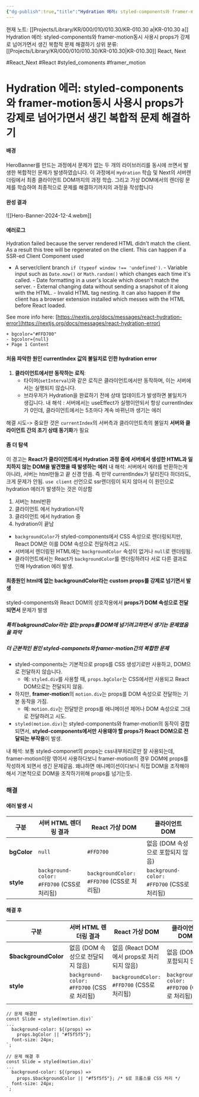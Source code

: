 ```yaml
---
{"dg-publish":true,"title":"Hydration 에러: styled-components와 framer-motion동시 사용시 props가 강제로 넘어가면서 생긴 복합적 문제 해결하기","description":"HeroBanner 구현 중 styled-components와 framer-motion 결합으로 발생한 Hydration 에러를 분석하고, Next.js의 서버 렌더링과 클라이언트 DOM, 가상 DOM 간의 문제를 학습하며 해결한 과정을 기록합니다","permalink":"/projects/library/kr/000/010/010-30/kr-010-30-a/","dgPassFrontmatter":true,"noteIcon":"0","created":"2024-12-04T13:51:45.288+09:00","updated":"2024-12-22T22:10:44.934+09:00"}
---
```


현재 노트: [[Projects/Library/KR/000/010/010.30/KR-010.30 a\|KR-010.30 a]] Hydration 에러: styled-components와 framer-motion동시 사용시 props가 강제로 넘어가면서 생긴 복합적 문제 해결하기
상위 분류: [[Projects/Library/KR/000/010/010.30/KR-010.30\|KR-010.30]] React, Next 

#React_Next #React #styled_comonents #framer_motion



# Hydration 에러: styled-components와 framer-motion동시 사용시 props가 강제로 넘어가면서 생긴 복합적 문제 해결하기

#### 배경
HeroBanner를 만드는 과정에서 문제가 없는 두 개의 라이브러리를 동시에 쓰면서 발생한 복합적인 문제가 발생하였습니다. 이 과정에서 `Hydration` 학습 및  Next의 서버렌더링에서 최종 클라이언트 DOM까지의 과정 학습. 그리고 가상 DOM에서의 렌더링 문제를 학습하여 최종적으로 문제를 해결하기까지의 과정을 작성합니다


#### 완성 결과
![[Hero-Banner-2024-12-4.webm]]


#### 에러로그
Hydration failed because the server rendered HTML didn't match the client. As a result this tree will be regenerated on the client. This can happen if a SSR-ed Client Component used

- A server/client branch `if (typeof window !== 'undefined')`. - Variable input such as `Date.now()` or `Math.random()` which changes each time it's called. - Date formatting in a user's locale which doesn't match the server. - External changing data without sending a snapshot of it along with the HTML. - Invalid HTML tag nesting. It can also happen if the client has a browser extension installed which messes with the HTML before React loaded.

See more info here: [https://nextjs.org/docs/messages/react-hydration-error](https://nextjs.org/docs/messages/react-hydration-error)

```
+ bgcolor="#FFD700"
- bgcolor={null}
+ Page 1 Content
```



#### 처음 파악한 원인 currentIndex 값의 불일치로 인한 hydration error

1. **클라이언트에서만 동작하는 로직**:
    - 타이머(`setInterval`)와 같은 로직은 클라이언트에서만 동작하며, 이는 서버에서는 실행되지 않습니다.
    - 브라우저가 Hydration을 완료하기 전에 상태 업데이트가 발생하면 불일치가 생깁니다.
내 해석 : 서버에서는 useEffect가 실행이안되서 항상 currentIndex가 0인데, 클라이언트에서는 5초마다 계속 바뀌닌까 생기는 에러

해결 시도-> 중요한 것은 `currentIndex`의 서버측과 클라이언트측의 불일치
**서버와 클라이언트 간의 초기 상태 동기화**가 필요



#### 좀 더 탐색
이 경고는 **React가 클라이언트에서 Hydration 과정 중에 서버에서 생성한 HTML과 일치하지 않는 DOM을 발견했을 때 발생하는 에러**
내 해석: 서버에서 에러를 반환하는게 아니라, 서버는 html만들고 끝 신경 안씀. 즉 만약 currentIndex가 달리진다 하더라도, 크게 문제가 안됨. 
`use client` 선언으로 ssr렌더링이 되지 않아서 이 원인으로 hydration 에러가 발생하는 것은 이상함
1. 서버는 html반환
2. 클라이언트 에서 hydration시작
3. 클라이언트 에서 hydration 중
4. hydration이 끝남

- `backgroundColor`가 styled-components에서 CSS 속성으로 렌더링되지만, React DOM은 이를 DOM 속성으로 전달하려고 시도.
- 서버에서 렌더링된 HTML에는 `backgroundColor` 속성이 없거나 `null`로 렌더링됨.
- 클라이언트에서는 React가 `backgroundColor`를 렌더링하려다 서로 다른 결과로 인해 Hydration 에러 발생.


#### 최종원인 html에 없는 backgroundColor라는 custom props를 강제로 넘기면서 발생
styled-components와 React DOM의 상호작용에서 **props가 DOM 속성으로 전달되면서** 문제가 발생
##### **특히 bakgroundColor라는 없는 props를 DOM에 넘기려고하면서 생기는 문제였음을 파악**




##### 더 근본적인 원인 styled-componets와 framer-motion간의 복합한 문제
- styled-components는 기본적으로 props를 CSS 생성기로만 사용하고, DOM으로 전달하지 않습니다.
    - 예: `styled.div`를 사용할 때, `props.bgColor`는 CSS에서만 사용되고 React DOM으로는 전달되지 않음.
- 하지만, **framer-motion**의 `motion.div`는 props를 DOM 속성으로 전달하는 기본 동작을 가짐.
    - 예: `motion.div`는 전달받은 props를 애니메이션 제어나 DOM 속성으로 그대로 전달하려고 시도.
- `styled(motion.div)`는 styled-components와 framer-motion의 동작이 결합되면서, **styled-components에서만 사용돼야 할 props가 React DOM으로 전달되는 부작용**이 발생.

내 해석: 보통 styled-componet의 props는 css내부처리로만 잘 사용되는데, framer-motion이랑 엮어서 사용하다보니 framer-motion의 경우 DOM에 props를 작성하게 되면서 생긴 문제같음. 왜냐하면 애니메이션이다보니 직접 DOM을 조작해야해서 기본적으로 DOM을 조작하기위해 props를 넘기는듯.

### 해결

#### **에러 발생 시**

| **구분**      | **서버 HTML 렌더링 결과**                     | **React 가상 DOM**                      | **클라이언트 DOM**                          |
| ----------- | -------------------------------------- | ------------------------------------- | -------------------------------------- |
| **bgColor** | `null`                                 | `#FFD700`                             | 없음 (DOM 속성으로 포함되지 않음)                  |
| **style**   | `background-color: #FFD700` (CSS로 처리됨) | `backgroundColor: #FFD700` (CSS로 처리됨) | `background-color: #FFD700` (CSS로 처리됨) |

#### **해결 후**

| **구분**               | **서버 HTML 렌더링 결과**                     | **React 가상 DOM**                      | **클라이언트 DOM**                          |
| -------------------- | -------------------------------------- | ------------------------------------- | -------------------------------------- |
| **$backgroundColor** | 없음 (DOM 속성으로 전달되지 않음)                  | 없음 (React DOM에서 props로 처리되지 않음)       | 없음 (DOM에 포함되지 않음)                      |
| **style**            | `background-color: #FFD700` (CSS로 처리됨) | `backgroundColor: #FFD700` (CSS로 처리됨) | `background-color: #FFD700` (CSS로 처리됨) |
|                      |                                        |                                       |                                        |

```
// 문제 해결전
const Slide = styled(motion.div)`
...
  background-color: ${(props) =>
    props.bgColor || "#f5f5f5"};
  font-size: 24px;
`;

// 문제 해결 후
const Slide = styled(motion.div)`
...
  background-color: ${(props) =>
    props.$backgroundColor || "#f5f5f5"}; /* $로 프롭스를 CSS 처리 */
  font-size: 24px;
`;


```
